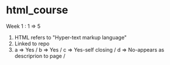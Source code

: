 # html_course
Week 1 : 1 => 5
  1. HTML refers to "Hyper-text markup language"
  2. Linked to repo
  3. a => Yes /
     b => Yes /
     c => Yes-self closing / 
     d => No-appears as descriprion to page /


